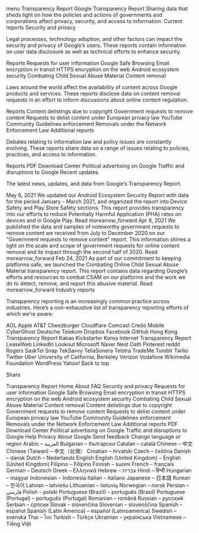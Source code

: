 menu
Transparency Report
Google Transparency Report
Sharing data that sheds light on how the policies and actions of governments and corporations affect privacy, security, and access to information.
Current reports
Security and privacy

Legal processes, technology adoption, and other factors can impact the security and privacy of Google’s users. These reports contain information on user data disclosure as well as technical efforts to enhance security.

Reports
Requests for user information
Google Safe Browsing
Email encryption in transit
HTTPS encryption on the web
Android ecosystem security
Combating Child Sexual Abuse Material
Content removal

Laws around the world affect the availability of content across Google products and services. These reports disclose data on content removal requests in an effort to inform discussions about online content regulation.

Reports
Content delistings due to copyright
Government requests to remove content
Requests to delist content under European privacy law
YouTube Community Guidelines enforcement
Removals under the Network Enforcement Law
Additional reports

Debates relating to information law and policy issues are constantly evolving. These reports share data on a range of issues relating to policies, practices, and access to information.

Reports
PDF Download Center
Political advertising on Google
Traffic and disruptions to Google
Recent updates

The latest news, updates, and data from Google’s Transparency Report.

May 6, 2021
We updated our Android Ecosystem Security Report with data for the period January - March 2021, and organized the report into Device Safety and Play Store Safety sections. This report provides transparency into our efforts to reduce Potentially Harmful Application (PHA) rates on devices and in Google Play.
Read morearrow_forward
Apr 8, 2021
We published the data and samples of noteworthy government requests to remove content we received from July to December 2020 on our "Government requests to remove content" report. This information shines a light on the scale and scope of government requests for online content removal and its impact through the second half of 2020.
Read morearrow_forward
Feb 24, 2021
As part of our commitment to keeping platforms safe, we launched the Combating Online Child Sexual Abuse Material transparency report. This report contains data regarding Google’s efforts and resources to combat CSAM on our platforms and the work we do to detect, remove, and report this abusive material.
Read morearrow_forward
Industry reports

Transparency reporting is an increasingly common practice across industries.
Here’s a non-exhaustive list of transparency reporting efforts of which we’re aware:

AOL
Apple
AT&T
Cheezburger
Cloudflare
Comcast
Credo Mobile
CyberGhost
Deutsche Telekom
Dropbox
Facebook
GitHub
Hong Kong Transparency Report
Kakao
Kickstarter
Korea Internet Transparency Report
LeaseWeb
LinkedIn
Lookout
Microsoft
Naver
Nest
Oath
Pinterest
reddit
Rogers
SaskTel
Snap
TekSavvy
TeliaSonera
Telstra
TradeMe
Tumblr
Twilio
Twitter
Uber
University of California, Berkeley
Verizon
Vodafone
Wikimedia Foundation
WordPress
Yahoo!
Back to top

Share

Transparency Report
Home
About
FAQ
Security and privacy
Requests for user information
Google Safe Browsing
Email encryption in transit
HTTPS encryption on the web
Android ecosystem security
Combating Child Sexual Abuse Material
Content removal
Content delistings due to copyright
Government requests to remove content
Requests to delist content under European privacy law
YouTube Community Guidelines enforcement
Removals under the Network Enforcement Law
Additional reports
PDF Download Center
Political advertising on Google
Traffic and disruptions to Google
 Help
Privacy
About Google
Send feedback
Change language or region
Arabic – العربية
Bulgarian – български
Catalan – català
Chinese – 中文
Chinese (Taiwan) – 中文（台灣）
Croatian – hrvatski
Czech – čeština
Danish – dansk
Dutch – Nederlands
English
English (United Kingdom) – English (United Kingdom)
Filipino – Filipino
Finnish – suomi
French – français
German – Deutsch
Greek – Ελληνικά
Hebrew – עברית
Hindi – हिन्दी
Hungarian – magyar
Indonesian – Indonesia
Italian – italiano
Japanese – 日本語
Korean – 한국어
Latvian – latviešu
Lithuanian – lietuvių
Norwegian – norsk
Persian – فارسی
Polish – polski
Portuguese (Brazil) – português (Brasil)
Portuguese (Portugal) – português (Portugal)
Romanian – română
Russian – русский
Serbian – српски
Slovak – slovenčina
Slovenian – slovenščina
Spanish – español
Spanish (Latin America) – español (Latinoamérica)
Swedish – svenska
Thai – ไทย
Turkish – Türkçe
Ukrainian – українська
Vietnamese – Tiếng Việt